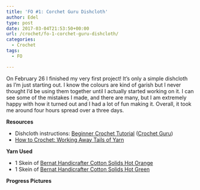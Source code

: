 ```yaml
---
title: 'FO #1: Corchet Guru Dishcloth'
author: Edel
type: post
date: 2017-03-04T21:53:50+00:00
url: /crochet/fo-1-corchet-guru-dishcloth/
categories:
  - Crochet
tags:
  - FO

---
```

On February 26 I finished my very first project! It&#8217;s only a simple dishcloth as I&#8217;m just starting out. I know the colours are kind of garish but I never thought I&#8217;d be using them together until I actually started working on it. I can see some of the mistakes I made, and there are many, but I am extremely happy with how it turned out and I had a lot of fun making it. Overall, it took me around four hours spread over a three days.

**Resources**

  * Dishcloth instructions: [Beginner Crochet Tutorial][1] ([Crochet Guru][2])
  * [How to Crochet: Working Away Tails of Yarn][3]

**Yarn Used**

  * 1 Skein of [Bernat Handicrafter Cotton Solids Hot Orange][4]
  * 1 Skein of [Bernat Handicrafter Cotton Solids Hot Green][4]

**Progress Pictures**

<img data-attachment-id="272" data-permalink="http://edelgrace.me/blog/crochet/fo-1-corchet-guru-dishcloth/attachment/fo-1-2/" data-orig-file="https://i0.wp.com/edelgrace.me/blog/wp-content/uploads/2017/02/fo-1-2.jpg?fit=3264%2C1836" data-orig-size="3264,1836" data-comments-opened="1" data-image-meta="{&quot;aperture&quot;:&quot;2.4&quot;,&quot;credit&quot;:&quot;&quot;,&quot;camera&quot;:&quot;LG-K210&quot;,&quot;caption&quot;:&quot;&quot;,&quot;created_timestamp&quot;:&quot;1488067847&quot;,&quot;copyright&quot;:&quot;&quot;,&quot;focal_length&quot;:&quot;3.18&quot;,&quot;iso&quot;:&quot;400&quot;,&quot;shutter_speed&quot;:&quot;0&quot;,&quot;title&quot;:&quot;&quot;,&quot;orientation&quot;:&quot;1&quot;}" data-image-title="fo-1-2" data-image-description="" data-medium-file="https://i0.wp.com/edelgrace.me/blog/wp-content/uploads/2017/02/fo-1-2.jpg?fit=300%2C169" data-large-file="https://i0.wp.com/edelgrace.me/blog/wp-content/uploads/2017/02/fo-1-2.jpg?fit=663%2C373" src="https://i0.wp.com/edelgrace.me/blog/wp-content/uploads/2017/02/fo-1-2.jpg?resize=663%2C373" alt="" class="alignnone size-full wp-image-272" srcset="https://i0.wp.com/edelgrace.me/blog/wp-content/uploads/2017/02/fo-1-2.jpg?w=3264 3264w, https://i0.wp.com/edelgrace.me/blog/wp-content/uploads/2017/02/fo-1-2.jpg?resize=300%2C169 300w, https://i0.wp.com/edelgrace.me/blog/wp-content/uploads/2017/02/fo-1-2.jpg?resize=768%2C432 768w, https://i0.wp.com/edelgrace.me/blog/wp-content/uploads/2017/02/fo-1-2.jpg?resize=1024%2C576 1024w, https://i0.wp.com/edelgrace.me/blog/wp-content/uploads/2017/02/fo-1-2.jpg?w=1326 1326w, https://i0.wp.com/edelgrace.me/blog/wp-content/uploads/2017/02/fo-1-2.jpg?w=1989 1989w" sizes="(max-width: 663px) 100vw, 663px" data-recalc-dims="1" />

<img data-attachment-id="273" data-permalink="http://edelgrace.me/blog/crochet/fo-1-corchet-guru-dishcloth/attachment/fo-1-3/" data-orig-file="https://i0.wp.com/edelgrace.me/blog/wp-content/uploads/2017/02/fo-1-3.jpg?fit=3264%2C1836" data-orig-size="3264,1836" data-comments-opened="1" data-image-meta="{&quot;aperture&quot;:&quot;2.4&quot;,&quot;credit&quot;:&quot;&quot;,&quot;camera&quot;:&quot;LG-K210&quot;,&quot;caption&quot;:&quot;&quot;,&quot;created_timestamp&quot;:&quot;1488056332&quot;,&quot;copyright&quot;:&quot;&quot;,&quot;focal_length&quot;:&quot;3.18&quot;,&quot;iso&quot;:&quot;300&quot;,&quot;shutter_speed&quot;:&quot;0&quot;,&quot;title&quot;:&quot;&quot;,&quot;orientation&quot;:&quot;1&quot;}" data-image-title="fo-1-3" data-image-description="" data-medium-file="https://i0.wp.com/edelgrace.me/blog/wp-content/uploads/2017/02/fo-1-3.jpg?fit=300%2C169" data-large-file="https://i0.wp.com/edelgrace.me/blog/wp-content/uploads/2017/02/fo-1-3.jpg?fit=663%2C373" src="https://i0.wp.com/edelgrace.me/blog/wp-content/uploads/2017/02/fo-1-3.jpg?resize=663%2C373" alt="" class="alignnone size-full wp-image-273" srcset="https://i0.wp.com/edelgrace.me/blog/wp-content/uploads/2017/02/fo-1-3.jpg?w=3264 3264w, https://i0.wp.com/edelgrace.me/blog/wp-content/uploads/2017/02/fo-1-3.jpg?resize=300%2C169 300w, https://i0.wp.com/edelgrace.me/blog/wp-content/uploads/2017/02/fo-1-3.jpg?resize=768%2C432 768w, https://i0.wp.com/edelgrace.me/blog/wp-content/uploads/2017/02/fo-1-3.jpg?resize=1024%2C576 1024w, https://i0.wp.com/edelgrace.me/blog/wp-content/uploads/2017/02/fo-1-3.jpg?w=1326 1326w, https://i0.wp.com/edelgrace.me/blog/wp-content/uploads/2017/02/fo-1-3.jpg?w=1989 1989w" sizes="(max-width: 663px) 100vw, 663px" data-recalc-dims="1" />

<img data-attachment-id="274" data-permalink="http://edelgrace.me/blog/crochet/fo-1-corchet-guru-dishcloth/attachment/fo-1-4/" data-orig-file="https://i0.wp.com/edelgrace.me/blog/wp-content/uploads/2017/02/fo-1-4.jpg?fit=3264%2C1836" data-orig-size="3264,1836" data-comments-opened="1" data-image-meta="{&quot;aperture&quot;:&quot;2.4&quot;,&quot;credit&quot;:&quot;&quot;,&quot;camera&quot;:&quot;LG-K210&quot;,&quot;caption&quot;:&quot;&quot;,&quot;created_timestamp&quot;:&quot;1488050767&quot;,&quot;copyright&quot;:&quot;&quot;,&quot;focal_length&quot;:&quot;3.18&quot;,&quot;iso&quot;:&quot;200&quot;,&quot;shutter_speed&quot;:&quot;0&quot;,&quot;title&quot;:&quot;&quot;,&quot;orientation&quot;:&quot;1&quot;}" data-image-title="fo-1-4" data-image-description="" data-medium-file="https://i0.wp.com/edelgrace.me/blog/wp-content/uploads/2017/02/fo-1-4.jpg?fit=300%2C169" data-large-file="https://i0.wp.com/edelgrace.me/blog/wp-content/uploads/2017/02/fo-1-4.jpg?fit=663%2C373" src="https://i0.wp.com/edelgrace.me/blog/wp-content/uploads/2017/02/fo-1-4.jpg?resize=663%2C373" alt="" class="alignnone size-full wp-image-274" srcset="https://i0.wp.com/edelgrace.me/blog/wp-content/uploads/2017/02/fo-1-4.jpg?w=3264 3264w, https://i0.wp.com/edelgrace.me/blog/wp-content/uploads/2017/02/fo-1-4.jpg?resize=300%2C169 300w, https://i0.wp.com/edelgrace.me/blog/wp-content/uploads/2017/02/fo-1-4.jpg?resize=768%2C432 768w, https://i0.wp.com/edelgrace.me/blog/wp-content/uploads/2017/02/fo-1-4.jpg?resize=1024%2C576 1024w, https://i0.wp.com/edelgrace.me/blog/wp-content/uploads/2017/02/fo-1-4.jpg?w=1326 1326w, https://i0.wp.com/edelgrace.me/blog/wp-content/uploads/2017/02/fo-1-4.jpg?w=1989 1989w" sizes="(max-width: 663px) 100vw, 663px" data-recalc-dims="1" />

 [1]: http://www.youtube.com/playlist?list=PLFA988387638DC7FE
 [2]: http://crochetguru.com
 [3]: http://www.lookatwhatimade.net/crafts/yarn/crochet/crochet-tutorials/how-to-crochet-working-away-tails-of-yarn-yarn-ends/
 [4]: http://www.ravelry.com/yarns/library/bernat-handicrafter-cotton-solids